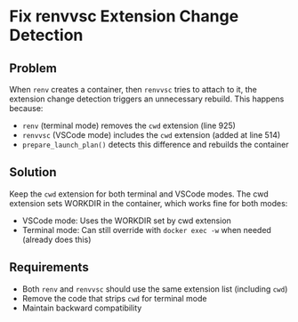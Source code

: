 # Fix renvvsc Extension Change Detection

## Problem
When `renv` creates a container, then `renvvsc` tries to attach to it, the extension change detection triggers an unnecessary rebuild. This happens because:
- `renv` (terminal mode) removes the `cwd` extension (line 925)
- `renvvsc` (VSCode mode) includes the `cwd` extension (added at line 514)
- `prepare_launch_plan()` detects this difference and rebuilds the container

## Solution
Keep the `cwd` extension for both terminal and VSCode modes. The cwd extension sets WORKDIR in the container, which works fine for both modes:
- VSCode mode: Uses the WORKDIR set by cwd extension
- Terminal mode: Can still override with `docker exec -w` when needed (already does this)

## Requirements
- Both `renv` and `renvvsc` should use the same extension list (including `cwd`)
- Remove the code that strips `cwd` for terminal mode
- Maintain backward compatibility
